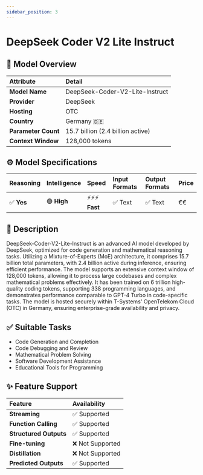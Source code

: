 ```yaml
---
sidebar_position: 3
---
```


# DeepSeek Coder V2 Lite Instruct

## 🚀 Model Overview

| Attribute           | Detail                          |
| :------------------ | :------------------------------ |
| **Model Name**      | DeepSeek-Coder-V2-Lite-Instruct |
| **Provider**        | DeepSeek                        |
| **Hosting**         | OTC                             |
| **Country**         | Germany 🇩🇪                     |
| **Parameter Count** | 15.7 billion (2.4 billion active) |
| **Context Window**  | 128,000 tokens                  |

## ⚙️ Model Specifications

| Reasoning | Intelligence | Speed          | Input Formats | Output Formats | Price          |
| :-------- | :----------- | :------------- | :------------ | :------------- | :------------- |
| ✅ **Yes**| 🟢 **High**  | ⚡⚡⚡ **Fast**  | ✅ Text       | ✅ Text        | €€  |

## 📝 Description

DeepSeek-Coder-V2-Lite-Instruct is an advanced AI model developed by DeepSeek, optimized for code generation and mathematical reasoning tasks. Utilizing a Mixture-of-Experts (MoE) architecture, it comprises 15.7 billion total parameters, with 2.4 billion active during inference, ensuring efficient performance. The model supports an extensive context window of 128,000 tokens, allowing it to process large codebases and complex mathematical problems effectively. It has been trained on 6 trillion high-quality coding tokens, supporting 338 programming languages, and demonstrates performance comparable to GPT-4 Turbo in code-specific tasks. The model is hosted securely within T-Systems' OpenTelekom Cloud (OTC) in Germany, ensuring enterprise-grade availability and privacy.

## ✅ Suitable Tasks

- Code Generation and Completion
- Code Debugging and Review
- Mathematical Problem Solving
- Software Development Assistance
- Educational Tools for Programming

## ✨ Feature Support

| Feature                | Availability     |
| :--------------------- | :--------------- |
| **Streaming**          | ✅ Supported     |
| **Function Calling**   | ✅ Supported     |
| **Structured Outputs** | ✅ Supported     |
| **Fine-tuning**        | ❌ Not Supported |
| **Distillation**       | ❌ Not Supported     |
| **Predicted Outputs**  | ✅ Supported     |
